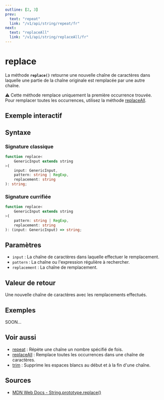 ```yaml
---
outline: [2, 3]
prev:
  text: "repeat"
  link: "/v1/api/string/repeat/fr"
next:
  text: "replaceAll"
  link: "/v1/api/string/replaceAll/fr"
---
```


# replace

La méthode **`replace()`** retourne une nouvelle chaîne de caractères dans laquelle une partie de la chaîne originale est remplacée par une autre chaîne.

:warning: Cette méthode remplace uniquement la première occurrence trouvée. Pour remplacer toutes les occurrences, utilisez la méthode [replaceAll](/v1/api/string/replaceAll/fr).

## Exemple interactif

<MonacoTSEditor
  src="/v1/api/string/replace/examples/tryout.doc.ts"
  majorVersion="v1"
  height="250px"
/>

## Syntaxe

### Signature classique

```typescript
function replace<
	GenericInput extends string
>(
	input: GenericInput, 
	pattern: string | RegExp, 
	replacement: string
): string;
```

### Signature currifiée

```typescript
function replace<
	GenericInput extends string
>(
	pattern: string | RegExp, 
	replacement: string
): (input: GenericInput) => string;
```

## Paramètres

- `input` : La chaîne de caractères dans laquelle effectuer le remplacement.
- `pattern` : La chaîne ou l'expression régulière à rechercher.
- `replacement` : La chaîne de remplacement.

## Valeur de retour

Une nouvelle chaîne de caractères avec les remplacements effectués.

## Exemples

SOON...

## Voir aussi

- [repeat](/v1/api/string/repeat/fr) : Répète une chaîne un nombre spécifié de fois.
- [replaceAll](/v1/api/string/replaceAll/fr) : Remplace toutes les occurrences dans une chaîne de caractères.
- [trim](/v1/api/string/trim/fr) : Supprime les espaces blancs au début et à la fin d'une chaîne.

## Sources

- [MDN Web Docs - String.prototype.replace()](https://developer.mozilla.org/fr-FR/docs/Web/JavaScript/Reference/Global_Objects/String/replace)
